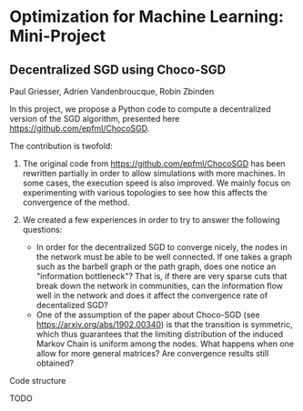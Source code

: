 # Optimization for Machine Learning: Mini-Project

## Decentralized SGD using Choco-SGD
Paul Griesser, Adrien Vandenbroucque, Robin Zbinden

In this project, we propose a Python code to compute a decentralized version of the SGD algorithm, presented here https://github.com/epfml/ChocoSGD.

The contribution is twofold:

1) The original code from https://github.com/epfml/ChocoSGD has been rewritten partially in order to allow simulations with more machines. In some cases, the execution speed is also improved.
We mainly focus on experimenting with various topologies to see how this affects the convergence of the method.

2) We created a few experiences in order to try to answer the following questions:
    - In order for the decentralized SGD to converge nicely, the nodes in the network must be able to be well connected. If one takes a graph such as the barbell graph or the path graph, does one notice an "information bottleneck"? That is, if there are very sparse cuts that break down the network in communities, can the information flow well in the network and does it affect the convergence rate of decentalized SGD?
    - One of the assumption of the paper about Choco-SGD (see https://arxiv.org/abs/1902.00340) is that the transition is symmetric, which thus guarantees that the limiting distribution of the induced Markov Chain is uniform among the nodes. What happens when one allow for more general matrices? Are convergence results still obtained?
    
Code structure

TODO
